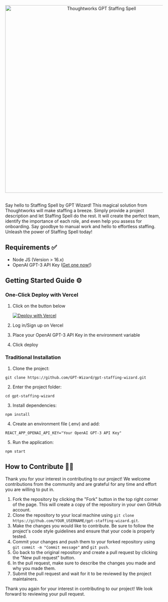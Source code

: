 <div align="center">
  <img src="https://images.ctfassets.net/a0typynlh1op/GslXGcvQSCrg29kFSYLpl/e1452c04a4127a473d1f515fe9b5c4d8/Group_134191.png" alt="Thoughtworks GPT Staffing Spell" style="width: 600px;" />
</div>

<br/>

Say hello to Staffing Spell by GPT Wizard! This magical solution from Thoughtworks will make staffing a breeze. Simply provide a project description and let Staffing Spell do the rest. It will create the perfect team, identify the importance of each role, and even help you assess for onboarding. Say goodbye to manual work and hello to effortless staffing. Unleash the power of Staffing Spell today!

## Requirements ✅

- Node JS (Version > 16.x)
- OpenAI GPT-3 API Key ([Get one now!](https://platform.openai.com/account/api-keys))

## Getting Started Guide ⚙️

### One-Click Deploy with Vercel
1. Click on the button below

    [![Deploy with Vercel](https://vercel.com/button)](https://vercel.com/new/clone?repository-url=https%3A%2F%2Fgithub.com%2FGPT-Wizard%2Fgpt-reviewer&env=REACT_APP_OPENAI_API_KEY&envDescription=PLACE%20YOUR%20OPEN%20AI%20API%20KEY&envLink=https%3A%2F%2Fbeta.openai.com%2Faccount%2Fapi-keys&project-name=gpt-reviewer&repository-name=GPT-Reviewer&redirect-url=https%3A%2F%2Fgithub.com%2FGPT-Wizard%2Fgpt-reviewer&demo-title=GPT%20Reviewer&demo-description=Your%20own%20GPT%20bot%20is%20deployed&demo-url=https%3A%2F%2Fgpt-reviewer-thoughtworks-wizards.vercel.app%2F)

2. Log in/Sign up on Vercel
3. Place your OpenAI GPT-3 API Key in the environment variable
4. Click deploy

### Traditional Installation
1. Clone the project: 
```
git clone https://github.com/GPT-Wizard/gpt-staffing-wizard.git
```
2. Enter the project folder: 
```
cd gpt-staffing-wizard
```
3. Install dependencies: 
```
npm install
```
4. Create an environment file (.env) and add:
```
REACT_APP_OPENAI_API_KEY="Your OpenAI GPT-3 API Key"
```
5. Run the application: 
```
npm start
```

## How to Contribute 👨‍💻

Thank you for your interest in contributing to our project! We welcome contributions from the community and are grateful for any time and effort you are willing to put in.

1. Fork the repository by clicking the "Fork" button in the top right corner of the page. This will create a copy of the repository in your own GitHub account.
2. Clone the repository to your local machine using `git clone https://github.com/YOUR_USERNAME/gpt-staffing-wizard.git`.
3. Make the changes you would like to contribute. Be sure to follow the project's code style guidelines and ensure that your code is properly tested.
4. Commit your changes and push them to your forked repository using `git commit -m "Commit message"` and `git push`.
5. Go back to the original repository and create a pull request by clicking the "New pull request" button.
6. In the pull request, make sure to describe the changes you made and why you made them.
7. Submit the pull request and wait for it to be reviewed by the project maintainers.

Thank you again for your interest in contributing to our project! We look forward to reviewing your pull request.

